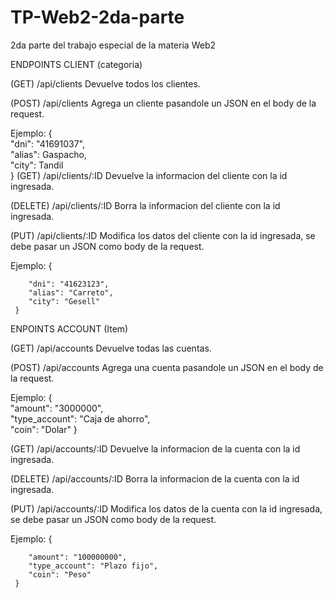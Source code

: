 # TP-Web2-2da-parte
2da parte del trabajo especial de la materia Web2



ENDPOINTS CLIENT (categoria)

(GET) /api/clients
Devuelve todos los clientes.

(POST) /api/clients
Agrega un cliente pasandole un JSON en el body de la request.


Ejemplo:
     {   
        "dni": "41691037",  
        "alias": Gaspacho,  
        "city": Tandil  
     }
(GET) /api/clients/:ID
Devuelve la informacion del cliente con la id ingresada.

(DELETE) /api/clients/:ID
Borra la informacion del cliente con la id ingresada.

(PUT) /api/clients/:ID
Modifica los datos del cliente con la id ingresada, se debe pasar un JSON como body de la request.

Ejemplo:
     { 

        "dni": "41623123",  
        "alias": "Carreto",  
        "city": "Gesell"  
     }
     
     
     
     
     
ENPOINTS ACCOUNT (Item)

(GET) /api/accounts
Devuelve todas las cuentas.

(POST) /api/accounts
Agrega una cuenta pasandole un JSON en el body de la request.


Ejemplo:
     {   
        "amount": "3000000",  
        "type_account": "Caja de ahorro",  
        "coin": "Dolar" 
     }
     
(GET) /api/accounts/:ID
Devuelve la informacion de la cuenta con la id ingresada.

(DELETE) /api/accounts/:ID
Borra la informacion de la cuenta con la id ingresada.

(PUT) /api/accounts/:ID
Modifica los datos de la cuenta con la id ingresada, se debe pasar un JSON como body de la request.

Ejemplo:
     { 

        "amount": "100000000",  
        "type_account": "Plazo fijo",  
        "coin": "Peso"
     }

